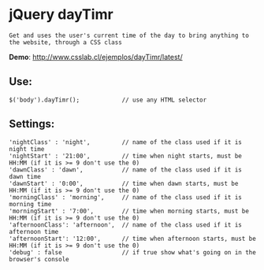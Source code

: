 jQuery dayTimr
=

`Get and uses the user's current time of the day to bring anything to the website, through a CSS class`

**Demo**: <http://www.csslab.cl/ejemplos/dayTimr/latest/>


Use:
-
	$('body').dayTimr(); 			// use any HTML selector

Settings:
-
	'nightClass' : 'night', 		// name of the class used if it is night time
   	'nightStart' : '21:00', 		// time when night starts, must be HH:MM (if it is >= 9 don't use the 0)
   	'dawnClass' : 'dawn', 			// name of the class used if it is dawn time
   	'dawnStart' : '0:00', 			// time when dawn starts, must be HH:MM (if it is >= 9 don't use the 0)
   	'morningClass' : 'morning', 	// name of the class used if it is morning time
   	'morningStart' : '7:00', 		// time when morning starts, must be HH:MM (if it is >= 9 don't use the 0)
   	'afternoonClass': 'afternoon', 	// name of the class used if it is afternoon time
   	'afternoonStart': '12:00', 		// time when afternoon starts, must be HH:MM (if it is >= 9 don't use the 0)
   	'debug' : false					// if true show what's going on in the browser's console	